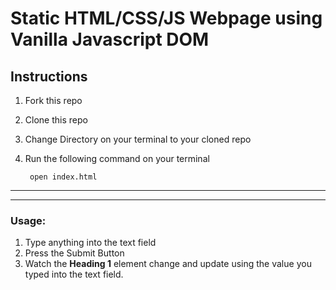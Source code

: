 # Static HTML/CSS/JS Webpage using Vanilla Javascript DOM

## Instructions
1. Fork this repo
2. Clone this repo
3. Change Directory on your terminal to your cloned repo
4. Run the following command on your terminal

        open index.html

---
---

### Usage: 
1. Type anything into the text field
2. Press the Submit Button
3. Watch the **Heading 1** element change and update using the value you typed into the text field. 